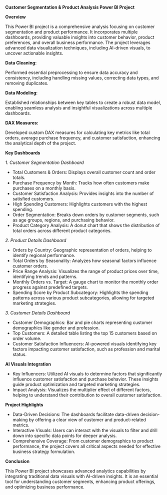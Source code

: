 **Customer Segmentation & Product Analysis Power BI Project**

**Overview**

This Power BI project is a comprehensive analysis focusing on customer segmentation and product performance. It incorporates multiple dashboards, providing valuable insights into customer behavior, product preferences, and overall business performance. The project leverages advanced data visualization techniques, including AI-driven visuals, to uncover actionable insights.

**Data Cleaning:**

Performed essential preprocessing to ensure data accuracy and consistency, including handling missing values, correcting data types, and removing duplicates.

**Data Modeling:**

Established relationships between key tables to create a robust data model, enabling seamless analysis and insightful visualizations across multiple dashboards.

**DAX Measures:**

Developed custom DAX measures for calculating key metrics like total orders, average purchase frequency, and customer satisfaction, enhancing the analytical depth of the project.

**Key Dashboards**

_1. Customer Segmentation Dashboard_

- Total Customers & Orders:
Displays overall customer count and order totals.
- Purchase Frequency by Month:
Tracks how often customers make purchases on a monthly basis.
- Customer Satisfaction Analysis:
Provides insights into the number of satisfied customers.
- High Spending Customers:
Highlights customers with the highest spending.
- Order Segmentation:
Breaks down orders by customer segments, such as age groups, regions, and purchasing behavior.
- Product Category Analysis:
A donut chart that shows the distribution of total orders across different product categories.

_2. Product Details Dashboard_

- Orders by Country:
Geographic representation of orders, helping to identify regional performance.
- Total Orders by Seasonality:
Analyzes how seasonal factors influence customer orders.
- Price Range Analysis:
Visualizes the range of product prices over time, identifying trends and patterns.
- Monthly Orders vs. Target:
A gauge chart to monitor the monthly order progress against predefined targets.
- Spending Score by Product Subcategory:
Highlights the spending patterns across various product subcategories, allowing for targeted marketing strategies.

_3. Customer Details Dashboard_

- Customer Demographics:
Bar and pie charts representing customer demographics like gender and profession.
- Top Customers:
A detailed table listing the top 15 customers based on order volume.
- Customer Satisfaction Influencers:
AI-powered visuals identifying key factors impacting customer satisfaction, such as profession and marital status.

**AI Visuals Integration**

- Key Influencers:
Utilized AI visuals to determine factors that significantly influence customer satisfaction and purchase behavior. These insights guide product optimization and targeted marketing strategies.
- Impact Analysis:
Visualizes the multiplier effect of different factors, helping to understand their contribution to overall customer satisfaction.

**Project Highlights**

- Data-Driven Decisions:
The dashboards facilitate data-driven decision-making by offering a clear view of customer and product-related metrics.
- Interactive Visuals:
Users can interact with the visuals to filter and drill down into specific data points for deeper analysis.
- Comprehensive Coverage:
From customer demographics to product performance, the project covers all critical aspects needed for effective business strategy formulation.

**Conclusion**

This Power BI project showcases advanced analytics capabilities by integrating traditional data visuals with AI-driven insights. It is an essential tool for understanding customer segments, enhancing product offerings, and optimizing business performance.
